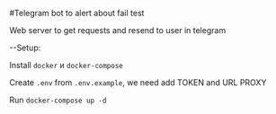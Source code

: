 #Telegram bot to alert about fail test

Web server to get requests and resend to user in telegram

--Setup:

Install `docker` и `docker-compose`

Create `.env` from `.env.example`, we need add TOKEN and URL PROXY

Run `docker-compose up -d`
